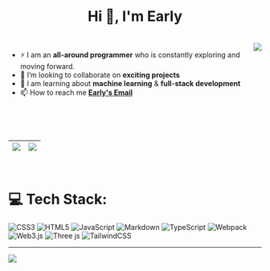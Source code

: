 <h1 align="center">Hi 👋, I'm Early</h1>

<br/>

<img align="right" src="https://github-readme-stats.vercel.app/api/top-langs/?username=foxzero-007&hide_border=false&include_all_commits=false&count_private=false&layout=compact"/>

- ⚡ I am an **all-around programmer** who is constantly exploring and moving forward.
- 👯 I’m looking to collaborate on **exciting projects**
- 🌱 I am learning about **machine learning** & **full-stack development**
- 📫 How to reach me **[Early's Email](mailto:chq2549603631@gmail.com)**

<br/>
<br/>
<br/>

|<img align="center" src="https://github-readme-streak-stats.herokuapp.com?user=foxzero-007&theme=transparent&card_width=600&hide_border=true" />|<img align="center" src="https://github-readme-stats.vercel.app/api?username=foxzero-007&show_icons=true&hide_border=true" />|
| ------------- | ------------- |

<br/>

# 💻 Tech Stack:

![CSS3](https://img.shields.io/badge/css3-%231572B6.svg?style=for-the-badge&logo=css3&logoColor=white) ![HTML5](https://img.shields.io/badge/html5-%23E34F26.svg?style=for-the-badge&logo=html5&logoColor=white) ![JavaScript](https://img.shields.io/badge/javascript-%23323330.svg?style=for-the-badge&logo=javascript&logoColor=%23F7DF1E) ![Markdown](https://img.shields.io/badge/markdown-%23000000.svg?style=for-the-badge&logo=markdown&logoColor=white) ![TypeScript](https://img.shields.io/badge/typescript-%23007ACC.svg?style=for-the-badge&logo=typescript&logoColor=white) ![Webpack](https://img.shields.io/badge/webpack-%238DD6F9.svg?style=for-the-badge&logo=webpack&logoColor=black) ![Web3.js](https://img.shields.io/badge/web3.js-F16822?style=for-the-badge&logo=web3.js&logoColor=white) ![Three js](https://img.shields.io/badge/threejs-black?style=for-the-badge&logo=three.js&logoColor=white) ![TailwindCSS](https://img.shields.io/badge/tailwindcss-%2338B2AC.svg?style=for-the-badge&logo=tailwind-css&logoColor=white)



---

[![](https://visitcount.itsvg.in/api?id=foxzero-007&icon=0&color=0)](https://visitcount.itsvg.in)

